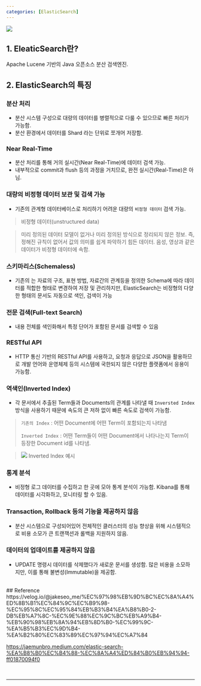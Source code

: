 ```yaml
---
categories: [ElasticSearch]
---
```



<p><img src="https://velog.velcdn.com/images/sjh9391985/post/6d455887-f18f-4ff7-ac52-598d4f079239/elasticsearch.png"></p>

## 1. EleaticSearch란?
Apache Lucene 기반의 Java 오픈소스 분산 검색엔진.

## 2. ElasticSearch의 특징

### 분산 처리
- 분산 시스템 구성으로 대량의 데이터를 병렬적으로 다룰 수 있으므로 빠른 처리가 가능함.
- 분산 환경에서 데이터를 Shard 라는 단위로 쪼개어 저장함.

### Near Real-Time
- 분산 처리를 통해 거의 실시간(Near Real-Time)에 데이터 검색 가능. 
- 내부적으로 commit과 flush 등의 과정을 거치므로, 완전 실시간(Real-Time)은 아님.

### 대량의 비정형 데이터 보관 및 검색 가능
- 기존의 관계형 데이터베이스로 처리하기 어려운 대량의 `비정형 데이터` 검색 가능.

> 비정형 데이터(unstructured data)

> 미리 정의된 데이터 모델이 없거나 미리 정의된 방식으로 정리되지 않은 정보.
> 즉, 정해진 규칙이 없어서 값의 의미를 쉽게 파악하기 힘든 데이터. 
> 음성, 영상과 같은 데이터가 비정형 데이터에 속함.

### 스키마리스(Schemaless)
- 기존의 는 자료의 구조, 표현 방법, 자료간의 관계등을 정의한 Schema에 따라 데이터를 적합한 형태로 변경하여 저장 및 관리하지만, ElasticSearch는 비정형의 다양한 형태의 문서도 자동으로 색인, 검색이 가능

### 전문 검색(Full-text Search)
- 내용 전체를 색인화해서 특정 단어가 포함된 문서를 검색할 수 있음

### RESTful API
- HTTP 통신 기반의 RESTful API를 사용하고, 요청과 응답으로 JSON을 활용하므로 개발 언어와 운영체제 등의 시스템에 국한되지 않은 다양한 플랫폼에서 응용이 가능함.

### 역색인(Inverted Index)
- 각 문서에서 추출된 Term들과 Documents의 관계를 나타낼 때 `Inversted Index` 방식을 사용하기 때문에 속도의 큰 저하 없이 빠른 속도로 검색이 가능함.

> `기존의 Index` : 어떤 Document에 어떤 Term이 포함되는지 나타냄
> 
> `Inverted Index` : 어떤 Term들이 어떤 Document에서 나타나는지 Term이 등장한 Document id를 나타냄.

> <p><img src="https://i.stack.imgur.com/iGri3.png"> 
> Inverted Index 예시</p>

### 통계 분석
- 비정형 로그 데이터를 수집하고 한 곳에 모아 통계 분석이 가능함. Kibana를 통해 데이터를 시각화하고, 모니터링 할 수 있음.

### Transaction, Rollback 등의 기능을 제공하지 않음
- 분산 시스템으로 구성되어있어 전체적인 클러스터의 성능 향상을 위해 시스템적으로 비용 소모가 큰 트랜잭션과 롤백을 지원하지 않음.

### 데이터의 업데이트를 제공하지 않음
- UPDATE 명령시 데이터를 삭제했다가 새로운 문서를 생성함. 많은 비용을 소모하지만, 이를 통해 불변성(Immutable)을 제공함.

<br>
## Reference
https://velog.io/@jakeseo_me/%EC%97%98%EB%9D%BC%EC%8A%A4%ED%8B%B1%EC%84%9C%EC%B9%98-%EC%95%8C%EC%95%84%EB%B3%B4%EA%B8%B0-2-DB%EB%A7%8C-%EC%9E%88%EC%9C%BC%EB%A9%B4-%EB%90%98%EB%8A%94%EB%8D%B0-%EC%99%9C-%EA%B5%B3%EC%9D%B4-%EA%B2%80%EC%83%89%EC%97%94%EC%A7%84

https://jaemunbro.medium.com/elastic-search-%EA%B8%B0%EC%B4%88-%EC%8A%A4%ED%84%B0%EB%94%94-ff01870094f0

<br>
<hr/>
<br>

<script src="https://utteranc.es/client.js"
        repo="J-I-H-O/J-I-H-O.github.io"
        issue-term="pathname"
        theme="github-light"
        crossorigin="anonymous"
        async>
</script>